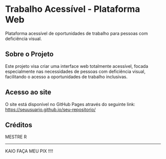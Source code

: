 
# Trabalho Acessível - Plataforma Web

Plataforma acessível de oportunidades de trabalho para pessoas com deficiência visual.

## Sobre o Projeto

Este projeto visa criar uma interface web totalmente acessível, focada especialmente nas necessidades de pessoas com deficiência visual, facilitando o acesso a oportunidades de trabalho inclusivas.

## Acesso ao site

O site está disponível no GitHub Pages através do seguinte link:
https://seuusuario.github.io/seu-repositorio/

## Créditos

MESTRE R

---

KAIO FAÇA MEU PIX !!!!
